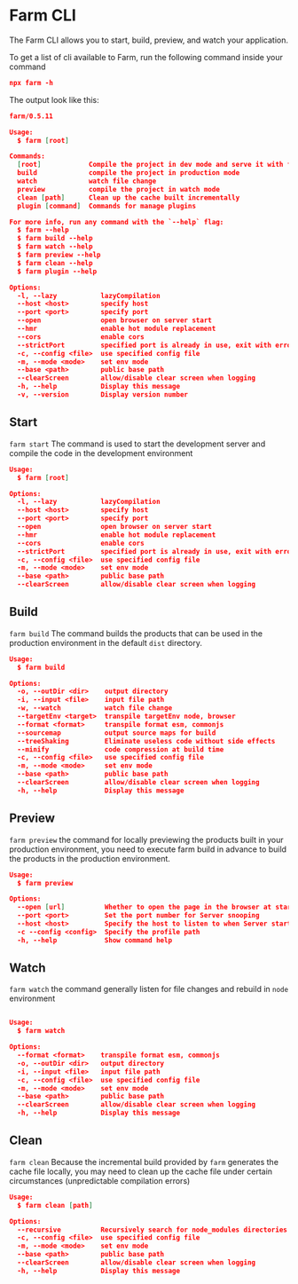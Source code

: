 # Farm CLI

The Farm CLI allows you to start, build, preview, and watch your application.

To get a list of cli available to Farm, run the following command inside your command

```json title="Terminal"
npx farm -h
```

The output look like this:

```json title="Terminal"
farm/0.5.11

Usage:
  $ farm [root]

Commands:
  [root]            Compile the project in dev mode and serve it with farm dev server
  build             compile the project in production mode
  watch             watch file change
  preview           compile the project in watch mode
  clean [path]      Clean up the cache built incrementally
  plugin [command]  Commands for manage plugins

For more info, run any command with the `--help` flag:
  $ farm --help
  $ farm build --help
  $ farm watch --help
  $ farm preview --help
  $ farm clean --help
  $ farm plugin --help

Options:
  -l, --lazy           lazyCompilation
  --host <host>        specify host
  --port <port>        specify port
  --open               open browser on server start
  --hmr                enable hot module replacement
  --cors               enable cors
  --strictPort         specified port is already in use, exit with error
  -c, --config <file>  use specified config file
  -m, --mode <mode>    set env mode
  --base <path>        public base path
  --clearScreen        allow/disable clear screen when logging
  -h, --help           Display this message
  -v, --version        Display version number
```

## Start

`farm start` The command is used to start the development server and compile the code in the development environment

```json title="Terminal"
Usage:
  $ farm [root]

Options:
  -l, --lazy           lazyCompilation
  --host <host>        specify host
  --port <port>        specify port
  --open               open browser on server start
  --hmr                enable hot module replacement
  --cors               enable cors
  --strictPort         specified port is already in use, exit with error
  -c, --config <file>  use specified config file
  -m, --mode <mode>    set env mode
  --base <path>        public base path
  --clearScreen        allow/disable clear screen when logging
```

## Build

`farm build` The command builds the products that can be used in the production environment in the default `dist` directory.

```json title="Terminal"
Usage:
  $ farm build

Options:
  -o, --outDir <dir>    output directory
  -i, --input <file>    input file path
  -w, --watch           watch file change
  --targetEnv <target>  transpile targetEnv node, browser
  --format <format>     transpile format esm, commonjs
  --sourcemap           output source maps for build
  --treeShaking         Eliminate useless code without side effects
  --minify              code compression at build time
  -c, --config <file>   use specified config file
  -m, --mode <mode>     set env mode
  --base <path>         public base path
  --clearScreen         allow/disable clear screen when logging
  -h, --help            Display this message
```

## Preview

`farm preview` the command for locally previewing the products built in your production environment, you need to execute farm build in advance to build the products in the production environment.

```json title="Terminal"
Usage:
  $ farm preview

Options:
  --open [url]          Whether to open the page in the browser at startup
  --port <port>         Set the port number for Server snooping
  --host <host>         Specify the host to listen to when Server starts
  -c --config <config>  Specify the profile path
  -h, --help            Show command help
```

## Watch

`farm watch` the command generally listen for file changes and rebuild in `node` environment

```json title="Terminal"

Usage:
  $ farm watch

Options:
  --format <format>    transpile format esm, commonjs
  -o, --outDir <dir>   output directory
  -i, --input <file>   input file path
  -c, --config <file>  use specified config file
  -m, --mode <mode>    set env mode
  --base <path>        public base path
  --clearScreen        allow/disable clear screen when logging
  -h, --help           Display this message
```

## Clean

`farm clean` Because the incremental build provided by `farm` generates the cache file locally, you may need to clean up the cache file under certain circumstances (unpredictable compilation errors)

```json title="Terminal"
Usage:
  $ farm clean [path]

Options:
  --recursive          Recursively search for node_modules directories and clean them
  -c, --config <file>  use specified config file
  -m, --mode <mode>    set env mode
  --base <path>        public base path
  --clearScreen        allow/disable clear screen when logging
  -h, --help           Display this message
```

